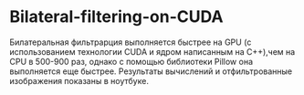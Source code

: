 # Bilateral-filtering-on-CUDA

Билатеральная фильтрарция выполняется быстрее на GPU (с использованием технологии CUDA и ядром написанным на С++),чем на CPU в 500-900 раз, однако c помощью библиотеки Pillow она выполняется еще быстрее. Результаты вычислений и отфильтрованные изображения показаны в ноутбуке.
